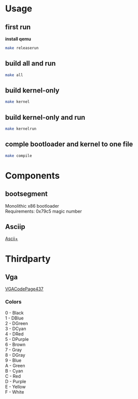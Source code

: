 # Usage
## first run
**install qemu**
```bash
make releaserun
```
## build all and run
```bash
make all
```
## build kernel-only
```bash
make kernel
```
## build kernel-only and run
```bash
make kernelrun
```
## comple bootloader and kernel to one file
```bash
make compile
```
# Components
## bootsegment
Monolithic x86 bootloader \
Requirements: 0x79c5 magic number
## Asciip
[Ascii+](ascii+.txt)
# Thirdparty
## Vga
[VGACodePage437](https://en.wikipedia.org/wiki/Code_page_437)
### Colors
0 - Black \
1 - DBlue \
2 - DGreen \
3 - DCyan \
4 - DRed \
5 - DPurple \
6 - Brown \
7 - Gray \
8 - DGray \
9 - Blue \
A - Green \
B - Cyan \
C - Red \
D - Purple \
E - Yellow \
F - White